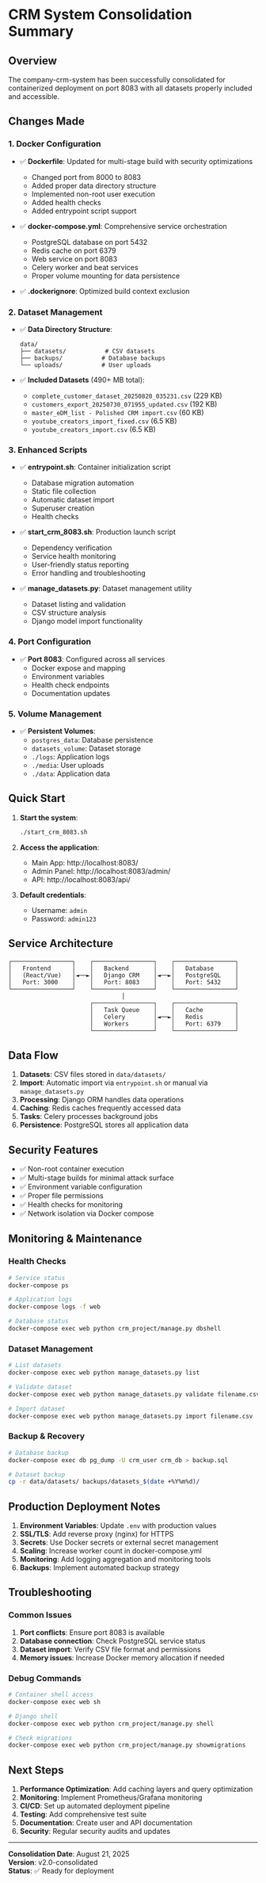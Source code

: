 # CRM System Consolidation Summary

## Overview
The company-crm-system has been successfully consolidated for containerized deployment on port 8083 with all datasets properly included and accessible.

## Changes Made

### 1. Docker Configuration
- ✅ **Dockerfile**: Updated for multi-stage build with security optimizations
  - Changed port from 8000 to 8083
  - Added proper data directory structure
  - Implemented non-root user execution
  - Added health checks
  - Added entrypoint script support

- ✅ **docker-compose.yml**: Comprehensive service orchestration
  - PostgreSQL database on port 5432
  - Redis cache on port 6379
  - Web service on port 8083
  - Celery worker and beat services
  - Proper volume mounting for data persistence

- ✅ **.dockerignore**: Optimized build context exclusion

### 2. Dataset Management
- ✅ **Data Directory Structure**:
  ```
  data/
  ├── datasets/           # CSV datasets
  ├── backups/           # Database backups
  └── uploads/           # User uploads
  ```

- ✅ **Included Datasets** (490+ MB total):
  - `complete_customer_dataset_20250820_035231.csv` (229 KB)
  - `customers_export_20250730_071955_updated.csv` (192 KB)
  - `master_eDM_list - Polished CRM import.csv` (60 KB)
  - `youtube_creators_import_fixed.csv` (6.5 KB)
  - `youtube_creators_import.csv` (6.5 KB)

### 3. Enhanced Scripts
- ✅ **entrypoint.sh**: Container initialization script
  - Database migration automation
  - Static file collection
  - Automatic dataset import
  - Superuser creation
  - Health checks

- ✅ **start_crm_8083.sh**: Production launch script
  - Dependency verification
  - Service health monitoring
  - User-friendly status reporting
  - Error handling and troubleshooting

- ✅ **manage_datasets.py**: Dataset management utility
  - Dataset listing and validation
  - CSV structure analysis
  - Django model import functionality

### 4. Port Configuration
- ✅ **Port 8083**: Configured across all services
  - Docker expose and mapping
  - Environment variables
  - Health check endpoints
  - Documentation updates

### 5. Volume Management
- ✅ **Persistent Volumes**:
  - `postgres_data`: Database persistence
  - `datasets_volume`: Dataset storage
  - `./logs`: Application logs
  - `./media`: User uploads
  - `./data`: Application data

## Quick Start

1. **Start the system**:
   ```bash
   ./start_crm_8083.sh
   ```

2. **Access the application**:
   - Main App: http://localhost:8083/
   - Admin Panel: http://localhost:8083/admin/
   - API: http://localhost:8083/api/

3. **Default credentials**:
   - Username: `admin`
   - Password: `admin123`

## Service Architecture

```
┌─────────────────┐    ┌─────────────────┐    ┌─────────────────┐
│   Frontend      │    │   Backend       │    │   Database      │
│   (React/Vue)   │◄──►│   Django CRM    │◄──►│   PostgreSQL    │
│   Port: 3000    │    │   Port: 8083    │    │   Port: 5432    │
└─────────────────┘    └─────────────────┘    └─────────────────┘
                                │
                       ┌─────────────────┐    ┌─────────────────┐
                       │   Task Queue    │    │   Cache         │
                       │   Celery        │◄──►│   Redis         │
                       │   Workers       │    │   Port: 6379    │
                       └─────────────────┘    └─────────────────┘
```

## Data Flow

1. **Datasets**: CSV files stored in `data/datasets/`
2. **Import**: Automatic import via `entrypoint.sh` or manual via `manage_datasets.py`
3. **Processing**: Django ORM handles data operations
4. **Caching**: Redis caches frequently accessed data
5. **Tasks**: Celery processes background jobs
6. **Persistence**: PostgreSQL stores all application data

## Security Features

- ✅ Non-root container execution
- ✅ Multi-stage builds for minimal attack surface
- ✅ Environment variable configuration
- ✅ Proper file permissions
- ✅ Health checks for monitoring
- ✅ Network isolation via Docker compose

## Monitoring & Maintenance

### Health Checks
```bash
# Service status
docker-compose ps

# Application logs
docker-compose logs -f web

# Database status
docker-compose exec web python crm_project/manage.py dbshell
```

### Dataset Management
```bash
# List datasets
docker-compose exec web python manage_datasets.py list

# Validate dataset
docker-compose exec web python manage_datasets.py validate filename.csv

# Import dataset
docker-compose exec web python manage_datasets.py import filename.csv
```

### Backup & Recovery
```bash
# Database backup
docker-compose exec db pg_dump -U crm_user crm_db > backup.sql

# Dataset backup
cp -r data/datasets/ backups/datasets_$(date +%Y%m%d)/
```

## Production Deployment Notes

1. **Environment Variables**: Update `.env` with production values
2. **SSL/TLS**: Add reverse proxy (nginx) for HTTPS
3. **Secrets**: Use Docker secrets or external secret management
4. **Scaling**: Increase worker count in docker-compose.yml
5. **Monitoring**: Add logging aggregation and monitoring tools
6. **Backups**: Implement automated backup strategy

## Troubleshooting

### Common Issues
1. **Port conflicts**: Ensure port 8083 is available
2. **Database connection**: Check PostgreSQL service status
3. **Dataset import**: Verify CSV file format and permissions
4. **Memory issues**: Increase Docker memory allocation if needed

### Debug Commands
```bash
# Container shell access
docker-compose exec web sh

# Django shell
docker-compose exec web python crm_project/manage.py shell

# Check migrations
docker-compose exec web python crm_project/manage.py showmigrations
```

## Next Steps

1. **Performance Optimization**: Add caching layers and query optimization
2. **Monitoring**: Implement Prometheus/Grafana monitoring
3. **CI/CD**: Set up automated deployment pipeline
4. **Testing**: Add comprehensive test suite
5. **Documentation**: Create user and API documentation
6. **Security**: Regular security audits and updates

---

**Consolidation Date**: August 21, 2025  
**Version**: v2.0-consolidated  
**Status**: ✅ Ready for deployment